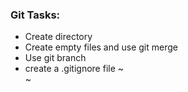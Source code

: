 ### Git Tasks:
- Create directory
- Create empty files and use git merge
- Use git branch
- create a .gitignore file
~                                                                       
~                            

